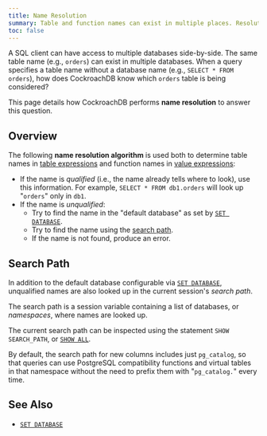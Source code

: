 ```yaml
---
title: Name Resolution
summary: Table and function names can exist in multiple places. Resolution decides which one to use.
toc: false
---
```


A SQL client can have access to multiple databases side-by-side. The
same table name (e.g., `orders`) can exist in multiple
databases. When a query specifies a table name without a database
name (e.g., `SELECT * FROM orders`), how does CockroachDB know
which `orders` table is being considered?

This page details how CockroachDB performs **name resolution** to answer
this question.

<div id="toc"></div>

## Overview

The following **name resolution algorithm** is used both to determine
table names in [table expressions](table-expressions.html) and
function names in [value expressions](sql-expressions.html):

- If the name is *qualified* (i.e., the name already tells where to look), use this information.
  For example, `SELECT * FROM db1.orders` will look up "`orders`" only in `db1`.
- If the name is *unqualified*:
  - Try to find the name in the "default database" as set by [`SET DATABASE`](set-database.html).
  - Try to find the name using the [search path](#search-path).
  - If the name is not found, produce an error.

## Search Path

In addition to the default database configurable via [`SET DATABASE`](set-database.html), unqualified names are also looked up in the current session's *search path*.

The search path is a session variable containing a list of databases,
or *namespaces*, where names are looked up.

The current search path can be inspected using the statement `SHOW SEARCH_PATH`, or [`SHOW ALL`](show-all.html).

By default, the search path for new columns includes just
`pg_catalog`, so that queries can use PostgreSQL compatibility
functions and virtual tables in that namespace without the need to
prefix them with "`pg_catalog.`" every time.

## See Also

- [`SET DATABASE`](set-database.html)

